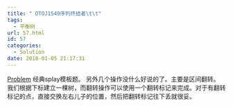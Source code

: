 ```yaml
---
title: " DTOJ1549序列终结者\t\t"
tags:
  - 平衡树
url: 57.html
id: 57
categories:
  - Solution
date: 2018-01-05 21:17:31
---
```


[Problem](http://59.61.75.5:8018/problem.php?id=1549) 经典splay模板题。 另外几个操作没什么好说的了。主要是区间翻转。 我们根据下标建立一棵树，而翻转操作可以使用一个翻转标记来完成。对于有翻转标记的点，直接交换左右儿子的位置，然后把翻转标记往下丢就很妥。